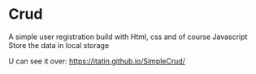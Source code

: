 # Crud
A simple user registration build with Html, css and of course Javascript <br>
Store the data in local storage

U can see it over: https://itatin.github.io/SimpleCrud/
